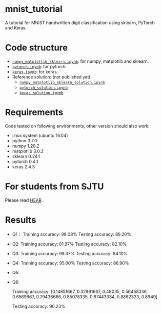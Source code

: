 # mnist_tutorial
A tutorial for MNIST handwritten digit classification using sklearn, PyTorch and Keras.

# Code structure
* [`numpy_matplotlib_sklearn.ipynb`](numpy_matplotlib_sklearn.ipynb): for numpy, matplotlib and sklearn.
* [`pytorch.ipynb`](pytorch.ipynb): for pytorch.
* [`keras.ipynb`](keras.ipynb): for keras.
* Reference solution: (not published yet)
    * [`numpy_matplotlib_sklearn_solution.ipynb`](numpy_matplotlib_sklearn_solution.ipynb)
    * [`pytorch_solution.ipynb`](pytorch_solution.ipynb)
    * [`keras_solution.ipynb`](keras_solution.ipynb)

# Requirements
Code tested on following environments, other version should also work:
* linux system (ubuntu 16.04) 
* python 3.7.0
* numpy 1.20.2
* matplotlib 3.0.2
* sklearn 0.24.1
* pytorch 0.4.1
* keras 2.4.3

# For students from SJTU

Please read [HEAR](EE369.md).



# **Results**

- Q1：
  Training accuracy: 98.08%
  Testing accuracy: 89.20%

- Q2:
  Training accuracy: 81.97%
  Testing accuracy: 82.10%

- Q3:
  Training accuracy: 99.37%
  Testing accuracy: 84.10%

- Q4:
  Training accuracy: 95.00%
  Testing accuracy: 86.90%

- Q5:

- Q6: 

  Training accuracy: 
  [0.14851667, 0.32891667, 0.48035, 0.56458336, 0.6569667, 0.79436666, 0.85078335, 0.87443334, 0.8862333, 0.8949]

  Testing accuracy: 90.23%

